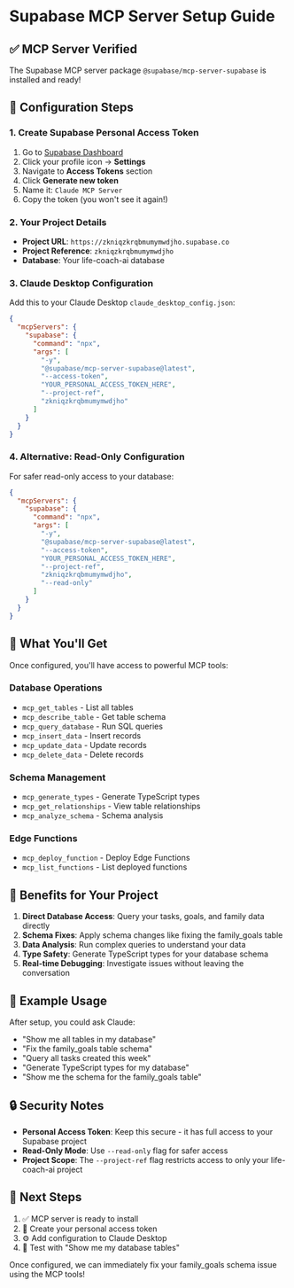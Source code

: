 # Supabase MCP Server Setup Guide

## ✅ MCP Server Verified
The Supabase MCP server package `@supabase/mcp-server-supabase` is installed and ready!

## 🔧 Configuration Steps

### 1. Create Supabase Personal Access Token
1. Go to [Supabase Dashboard](https://supabase.com/dashboard)
2. Click your profile icon → **Settings**
3. Navigate to **Access Tokens** section
4. Click **Generate new token**
5. Name it: `Claude MCP Server`
6. Copy the token (you won't see it again!)

### 2. Your Project Details
- **Project URL**: `https://zkniqzkrqbmumymwdjho.supabase.co`
- **Project Reference**: `zkniqzkrqbmumymwdjho`
- **Database**: Your life-coach-ai database

### 3. Claude Desktop Configuration
Add this to your Claude Desktop `claude_desktop_config.json`:

```json
{
  "mcpServers": {
    "supabase": {
      "command": "npx",
      "args": [
        "-y",
        "@supabase/mcp-server-supabase@latest",
        "--access-token",
        "YOUR_PERSONAL_ACCESS_TOKEN_HERE",
        "--project-ref",
        "zkniqzkrqbmumymwdjho"
      ]
    }
  }
}
```

### 4. Alternative: Read-Only Configuration
For safer read-only access to your database:

```json
{
  "mcpServers": {
    "supabase": {
      "command": "npx", 
      "args": [
        "-y",
        "@supabase/mcp-server-supabase@latest",
        "--access-token",
        "YOUR_PERSONAL_ACCESS_TOKEN_HERE",
        "--project-ref", 
        "zkniqzkrqbmumymwdjho",
        "--read-only"
      ]
    }
  }
}
```

## 🎯 What You'll Get

Once configured, you'll have access to powerful MCP tools:

### Database Operations
- `mcp_get_tables` - List all tables
- `mcp_describe_table` - Get table schema
- `mcp_query_database` - Run SQL queries
- `mcp_insert_data` - Insert records
- `mcp_update_data` - Update records
- `mcp_delete_data` - Delete records

### Schema Management
- `mcp_generate_types` - Generate TypeScript types
- `mcp_get_relationships` - View table relationships
- `mcp_analyze_schema` - Schema analysis

### Edge Functions
- `mcp_deploy_function` - Deploy Edge Functions
- `mcp_list_functions` - List deployed functions

## 🚀 Benefits for Your Project

1. **Direct Database Access**: Query your tasks, goals, and family data directly
2. **Schema Fixes**: Apply schema changes like fixing the family_goals table
3. **Data Analysis**: Run complex queries to understand your data
4. **Type Safety**: Generate TypeScript types for your database schema
5. **Real-time Debugging**: Investigate issues without leaving the conversation

## 📝 Example Usage

After setup, you could ask Claude:
- "Show me all tables in my database"
- "Fix the family_goals table schema"
- "Query all tasks created this week"
- "Generate TypeScript types for my database"
- "Show me the schema for the family_goals table"

## 🔒 Security Notes

- **Personal Access Token**: Keep this secure - it has full access to your Supabase project
- **Read-Only Mode**: Use `--read-only` flag for safer access
- **Project Scope**: The `--project-ref` flag restricts access to only your life-coach-ai project

## 📍 Next Steps

1. ✅ MCP server is ready to install
2. 🔄 Create your personal access token
3. ⚙️ Add configuration to Claude Desktop
4. 🧪 Test with "Show me my database tables"

Once configured, we can immediately fix your family_goals schema issue using the MCP tools!
